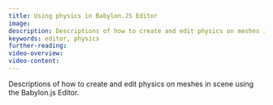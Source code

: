 ```yaml
---
title: Using physics in Babylon.JS Editor
image: 
description: Descriptions of how to create and edit physics on meshes in scene using the Babylon.js Editor.
keywords: editor, physics
further-reading:
video-overview:
video-content:
---
```


Descriptions of how to create and edit physics on meshes in scene using the Babylon.js Editor.
